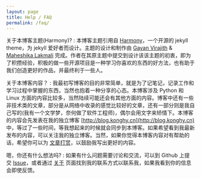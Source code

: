 ```yaml
---
layout: page
title: Help / FAQ
permalink: /faq/
---
```


关于本博客主题(Harmony)?
: 本博客主题引用自 [Harmony](https://github.com/gayanvirajith/harmony)，一个开源的 jekyll theme，为 jekyll 爱好者而设计。主题的设计和制作由 [Gayan Virajith](http://gayanvirajith.github.io) & [Maheshika Lakmali](http://maheshikalakmali.github.io) 完成。作者在其原主题中提交到设计该该主题的初衷，即为了积攒经验，积极的做一些开源项目是一种学习你喜欢的东西的好方法，也有助于我们创造更好的作品，并最终利于一些人。

关于本博客内容？
: 我最初写博客的目的非常简单，就是为了记笔记，记录工作和学习过程中掌握的东西，当然也抱着一种分享的心态。本博客涉及 Python 和 Linux 方面的内容比较多，当然陆续可能还会有其他方面的内容。博客中还有一些非技术类的文章，部分是从网络中收录的感觉比较好的文章，还有一部分则是我自己写的(我有一个文学梦，奈何做了软件工程师)，偶尔会用文字来矫情下。本博客的内容会先发表在我的独立博客 [http://blog.konghy.cn](http://blog.konghy.cn) 中，等过了一些时间，等我想起来的时候就会同步到本博客。如果希望看到我最新发布的内容，可以关注我的独立博客。当然，如果你觉得本博客内容对有帮助的话，希望你可以为 [文章打赏](http://blog.konghy.cn/donate/)，以鼓励我写出更好的内容。

嗯，你还有什么想法吗?
: 如果有什么问题需要讨论和交流，可以到 Github 上提交 [Issue](https://github.com/kuanghy/kuanghy.github.io/issues/new)，或者通过 [关于](http://kuanghy.github.io/about/) 页面找到我的联系方式以联系我，如果我看到你的信息会即使反馈。

